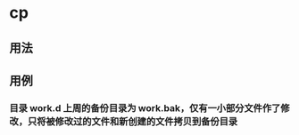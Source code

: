 # cp

## 用法

## 用例

### 目录 work.d 上周的备份目录为 work.bak，仅有一小部分文件作了修改，只将被修改过的文件和新创建的文件拷贝到备份目录

``` shell

```


